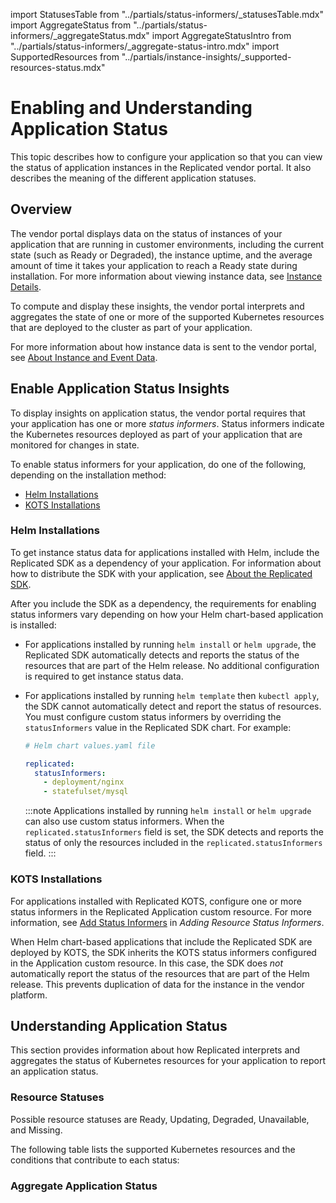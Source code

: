 import StatusesTable from "../partials/status-informers/_statusesTable.mdx"
import AggregateStatus from "../partials/status-informers/_aggregateStatus.mdx"
import AggregateStatusIntro from "../partials/status-informers/_aggregate-status-intro.mdx"
import SupportedResources from "../partials/instance-insights/_supported-resources-status.mdx"

# Enabling and Understanding Application Status

This topic describes how to configure your application so that you can view the status of application instances in the Replicated vendor portal. It also describes the meaning of the different application statuses.

## Overview

The vendor portal displays data on the status of instances of your application that are running in customer environments, including the current state (such as Ready or Degraded), the instance uptime, and the average amount of time it takes your application to reach a Ready state during installation. For more information about viewing instance data, see [Instance Details](instance-insights-details).

To compute and display these insights, the vendor portal interprets and aggregates the state of one or more of the supported Kubernetes resources that are deployed to the cluster as part of your application.

<SupportedResources/>

For more information about how instance data is sent to the vendor portal, see [About Instance and Event Data](instance-insights-event-data).

## Enable Application Status Insights

To display insights on application status, the vendor portal requires that your application has one or more _status informers_. Status informers indicate the Kubernetes resources deployed as part of your application that are monitored for changes in state.

To enable status informers for your application, do one of the following, depending on the installation method:
* [Helm Installations](#helm-installations)
* [KOTS Installations](#kots-installations)

### Helm Installations 

To get instance status data for applications installed with Helm, include the Replicated SDK as a dependency of your application. For information about how to distribute the SDK with your application, see [About the Replicated SDK](replicated-sdk-overview).

After you include the SDK as a dependency, the requirements for enabling status informers vary depending on how your Helm chart-based application is installed:

* For applications installed by running `helm install` or `helm upgrade`, the Replicated SDK automatically detects and reports the status of the resources that are part of the Helm release. No additional configuration is required to get instance status data.

* For applications installed by running `helm template` then `kubectl apply`, the SDK cannot automatically detect and report the status of resources. You must configure custom status informers by overriding the `statusInformers` value in the Replicated SDK chart. For example:

  ```yaml
  # Helm chart values.yaml file 

  replicated:
    statusInformers:
      - deployment/nginx
      - statefulset/mysql
  ```

  :::note
  Applications installed by running `helm install` or `helm upgrade` can also use custom status informers. When the `replicated.statusInformers` field is set, the SDK detects and reports the status of only the resources included in the `replicated.statusInformers` field.
  :::

### KOTS Installations

For applications installed with Replicated KOTS, configure one or more status informers in the Replicated Application custom resource. For more information, see [Add Status Informers](admin-console-display-app-status#add-status-informers) in _Adding Resource Status Informers_.

When Helm chart-based applications that include the Replicated SDK are deployed by KOTS, the SDK inherits the KOTS status informers configured in the Application custom resource. In this case, the SDK does _not_ automatically report the status of the resources that are part of the Helm release. This prevents duplication of data for the instance in the vendor platform.

## Understanding Application Status

This section provides information about how Replicated interprets and aggregates the status of Kubernetes resources for your application to report an application status.

### Resource Statuses

Possible resource statuses are Ready, Updating, Degraded, Unavailable, and Missing.

The following table lists the supported Kubernetes resources and the conditions that contribute to each status:

<StatusesTable/>

### Aggregate Application Status

<AggregateStatusIntro/>

<AggregateStatus/>